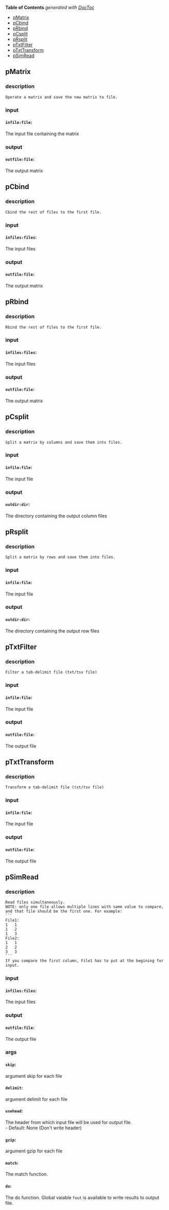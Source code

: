 <!-- START doctoc generated TOC please keep comment here to allow auto update -->
<!-- DON'T EDIT THIS SECTION, INSTEAD RE-RUN doctoc TO UPDATE -->
**Table of Contents**  *generated with [DocToc](https://github.com/thlorenz/doctoc)*

- [pMatrix](#pmatrix)
- [pCbind](#pcbind)
- [pRbind](#prbind)
- [pCsplit](#pcsplit)
- [pRsplit](#prsplit)
- [pTxtFilter](#ptxtfilter)
- [pTxtTransform](#ptxttransform)
- [pSimRead](#psimread)

<!-- END doctoc generated TOC please keep comment here to allow auto update -->


## pMatrix

### description
	Operate a matrix and save the new matrix to file.

### input
#### `infile:file`:
 The input file containing the matrix  

### output
#### `outfile:file`:
 The output matrix  

## pCbind

### description
	Cbind the rest of files to the first file.

### input
#### `infiles:files`:
 The input files  

### output
#### `outfile:file`:
 The output matrix  

## pRbind

### description
	Rbind the rest of files to the first file.

### input
#### `infiles:files`:
 The input files  

### output
#### `outfile:file`:
 The output matrix  

## pCsplit

### description
	Split a matrix by columns and save them into files.

### input
#### `infile:file`:
 The input file  

### output
#### `outdir:dir`:
 The directory containing the output column files  

## pRsplit

### description
	Split a matrix by rows and save them into files.

### input
#### `infile:file`:
 The input file  

### output
#### `outdir:dir`:
 The directory containing the output row files  

## pTxtFilter

### description
	Filter a tab-delimit file (txt/tsv file)

### input
#### `infile:file`:
 The input file  

### output
#### `outfile:file`:
 The output file  

## pTxtTransform

### description
	Transform a tab-delimit file (txt/tsv file)

### input
#### `infile:file`:
 The input file  

### output
#### `outfile:file`:
 The output file  

## pSimRead

### description
	Read files simultaneously.
	NOTE: only one file allows multiple lines with same value to compare, and that file should be the first one. For example: 
	```
	File1:
	1	1
	1	2
	1	3
	File2:
	1	1
	2	2
	3	3
	```
	If you compare the first column, File1 has to put at the begining for input.

### input
#### `infiles:files`:
 The input files  

### output
#### `outfile:file`:
 The output file  

### args
#### `skip`:
 argument skip for each file  
#### `delimit`:
 argument delimit for each file  
#### `usehead`:
 The header from which input file will be used for output file.  
		- Default: None (Don't write header)
#### `gzip`:
 argument gzip for each file  
#### `match`:
 The match function.   
#### `do`:
 The do function. Global vaiable `fout` is available to write results to output file.  
